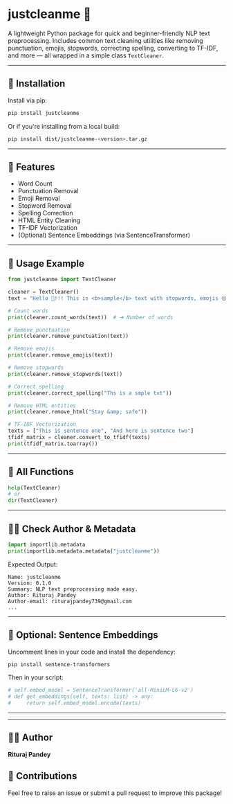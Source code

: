 # justcleanme 🧹

A lightweight Python package for quick and beginner-friendly NLP text preprocessing. Includes common text cleaning utilities like removing punctuation, emojis, stopwords, correcting spelling, converting to TF-IDF, and more — all wrapped in a simple class `TextCleaner`.

---

## 🚀 Installation

Install via pip:

```bash
pip install justcleanme
```

Or if you're installing from a local build:

```bash
pip install dist/justcleanme-<version>.tar.gz
```

---

## 🧰 Features

- Word Count
- Punctuation Removal
- Emoji Removal
- Stopword Removal
- Spelling Correction
- HTML Entity Cleaning
- TF-IDF Vectorization
- (Optional) Sentence Embeddings (via SentenceTransformer)

---

## 🧪 Usage Example

```python
from justcleanme import TextCleaner

cleaner = TextCleaner()
text = "Hello 👋!!! This is <b>sample</b> text with stopwords, emojis 😅 and HTML entities &amp; punctuation!"

# Count words
print(cleaner.count_words(text))  # ➜ Number of words

# Remove punctuation
print(cleaner.remove_punctuation(text))

# Remove emojis
print(cleaner.remove_emojis(text))

# Remove stopwords
print(cleaner.remove_stopwords(text))

# Correct spelling
print(cleaner.correct_spelling("Ths is a smple txt"))

# Remove HTML entities
print(cleaner.remove_html("Stay &amp; safe"))

# TF-IDF Vectorization
texts = ["This is sentence one", "And here is sentence two"]
tfidf_matrix = cleaner.convert_to_tfidf(texts)
print(tfidf_matrix.toarray())
```

---

## 📜 All Functions

```python
help(TextCleaner)
# or
dir(TextCleaner)
```

---

## 👨‍💻 Check Author & Metadata

```python
import importlib.metadata
print(importlib.metadata.metadata("justcleanme"))
```

Expected Output:

```
Name: justcleanme
Version: 0.1.0
Summary: NLP text preprocessing made easy.
Author: Rituraj Pandey
Author-email: riturajpandey739@gmail.com
...
```

---

## 🧠 Optional: Sentence Embeddings

Uncomment lines in your code and install the dependency:

```bash
pip install sentence-transformers
```

Then in your script:

```python
# self.embed_model = SentenceTransformer('all-MiniLM-L6-v2')
# def get_embeddings(self, texts: list) -> any:
#     return self.embed_model.encode(texts)
```

---

<!-- ## 📄 License

MIT License -->

---

## 🙋‍♂️ Author

**Rituraj Pandey**  

## 🤝 Contributions

Feel free to raise an issue or submit a pull request to improve this package!
